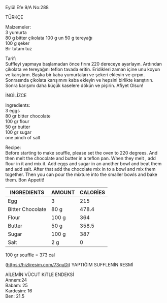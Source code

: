 Eylül Efe 9/A No:288     



TÜRKÇE      
 
Malzemeler:      
3 yumurta     
80 g bitter çikolata
100 g un
50 g tereyağı    
100 g şeker     
Bir tutam tuz
 
Tarif:        
Suffleyi yapmaya başlamadan önce fırını 220 dereceye ayarlayın. Ardından çikolata ve tereyağını teflon tavada eritin. Eridikleri zaman içine unu koyun ve karıştırın. Başka bir kaba yumurtaları ve şekeri ekleyin ve çırpın. Sonrasında çikolata karışımını kaba ekleyin ve hepsini birlikte karıştırın. Sonra karışımı daha küçük kaselere dökün ve pişirin. Afiyet Olsun!
 
 
 
 
İNGİLİZCE      
 
Ingredients:      
3 eggs    
80 gr bitter chocolate    
100 gr flour    
50 gr butter     
100 gr sugar     
one pinch of salt 

Recipe:         
Before starting to make souffle, please set the oven to 220 degrees. And then melt the chocolate and butter in a teflon pan. When they melt , add flour in it and mix it. Add eggs and sugar in an another bowl and beat them and add salt. After that add the chocolate mix in to a bowl and mix them together. Then you can pour the mixture into the smaller bowls and bake them. Bon Appetit!

| INGREDIENTS | AMOUNT | CALORİES |
| ----------- | ------ | -------- |
|    Egg      |   3    |    215   |
|Bitter Chocolate| 80 g|478.4|
|Flour| 100 g|364|
|Butter|50 g|358.5|
|Sugar|100 g|387|
|Salt|2 g|0|


100 gr souffle = 373 cal     

(https://hizliresim.com/73quDi)  YAPTIĞIM SUFFLENİN RESMİ

AİLEMİN VÜCUT KiTLE ENDEKSİ     
Annem:24    
Babam: 25    
Kardeşim: 16    
Ben: 21.5    
